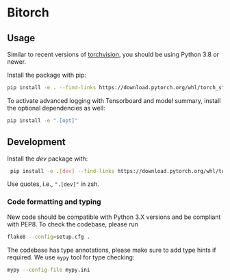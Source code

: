 # Bitorch

## Usage

Similar to recent versions of [torchvision](https://github.com/pytorch/vision), you should be using Python 3.8 or newer.

Install the package with pip:
```bash
pip install -e . --find-links https://download.pytorch.org/whl/torch_stable.html
```

To activate advanced logging with Tensorboard and model summary, install the optional dependencies as well:
```bash
pip install -e ".[opt]"
```

## Development

Install the _dev_ package with:
```bash
 pip install -e .[dev] --find-links https://download.pytorch.org/whl/torch_stable.html
```
Use quotes, i.e., `".[dev]"` in zsh.

### Code formatting and typing

New code should be compatible with Python 3.X versions and be compliant with PEP8. To check the codebase, please run
```bash
flake8 --config=setup.cfg .
```

The codebase has type annotations, please make sure to add type hints if required. We use `mypy` tool for type checking:
```bash
mypy --config-file mypy.ini
```
